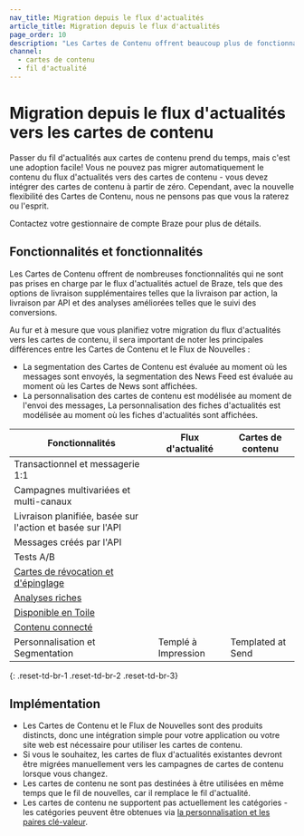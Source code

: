 ```yaml
---
nav_title: Migration depuis le flux d'actualités
article_title: Migration depuis le flux d'actualités
page_order: 10
description: "Les Cartes de Contenu offrent beaucoup plus de fonctionnalités qui ne sont pas prises en charge par Braze News Feed. Cet article couvre les différences entre les deux et les orientations en matière de migration et d'adoption."
channel:
  - cartes de contenu
  - fil d'actualité
---
```


# Migration depuis le flux d'actualités vers les cartes de contenu

Passer du fil d'actualités aux cartes de contenu prend du temps, mais c'est une adoption facile! Vous ne pouvez pas migrer automatiquement le contenu du flux d'actualités vers des cartes de contenu - vous devez intégrer des cartes de contenu à partir de zéro. Cependant, avec la nouvelle flexibilité des Cartes de Contenu, nous ne pensons pas que vous la raterez ou l'esprit.

Contactez votre gestionnaire de compte Braze pour plus de détails.

## Fonctionnalités et fonctionnalités

Les Cartes de Contenu offrent de nombreuses fonctionnalités qui ne sont pas prises en charge par le flux d'actualités actuel de Braze, tels que des options de livraison supplémentaires telles que la livraison par action, la livraison par API et des analyses améliorées telles que le suivi des conversions.

Au fur et à mesure que vous planifiez votre migration du flux d'actualités vers les cartes de contenu, il sera important de noter les principales différences entre les Cartes de Contenu et le Flux de Nouvelles :

- La segmentation des Cartes de Contenu est évaluée au moment où les messages sont envoyés, la segmentation des News Feed est évaluée au moment où les Cartes de News sont affichées.
- La personnalisation des cartes de contenu est modélisée au moment de l'envoi des messages, La personnalisation des fiches d'actualités est modélisée au moment où les fiches d'actualités sont affichées.

| Fonctionnalités                                            | Flux d'actualité           | Cartes de contenu          |
| ---------------------------------------------------------- | -------------------------- | -------------------------- |
| Transactionnel et messagerie 1:1                           | <i class="fas fa-times"></i>  | <i class="fas fa-check"></i>  |
| Campagnes multivariées et multi-canaux                     | <i class="fas fa-times"></i>  | <i class="fas fa-check"></i>  |
| Livraison planifiée, basée sur l'action et basée sur l'API | <i class="fas fa-times"></i>  | <i class="fas fa-check"></i>  |
| Messages créés par l'API                                   | <i class="fas fa-times"></i>  | <i class="fas fa-check"></i>  |
| Tests A/B                                                  | <i class="fas fa-times"></i>  | <i class="fas fa-check"></i>  |
| [Cartes de révocation et d'épinglage][4]                   | <i class="fas fa-times"></i> | <i class="fas fa-check"></i> |
| [Analyses riches][3]                                       | <i class="fas fa-times"></i> | <i class="fas fa-check"></i> |
| [Disponible en Toile][2]                                   | <i class="fas fa-times"></i> | <i class="fas fa-check"></i> |
| [Contenu connecté][5]                                      | <i class="fas fa-times"></i> | <i class="fas fa-check"></i> |
| Personnalisation et Segmentation                           | Templé à Impression        | Templated at Send          |
{: .reset-td-br-1 .reset-td-br-2 .reset-td-br-3}

## Implémentation

- Les Cartes de Contenu et le Flux de Nouvelles sont des produits distincts, donc une intégration simple pour votre application ou votre site web est nécessaire pour utiliser les cartes de contenu.
- Si vous le souhaitez, les cartes de flux d'actualités existantes devront être migrées manuellement vers les campagnes de cartes de contenu lorsque vous changez.
- Les cartes de contenu ne sont pas destinées à être utilisées en même temps que le fil de nouvelles, car il remplace le fil d'actualité.
- Les cartes de contenu ne supportent pas actuellement les catégories - les catégories peuvent être obtenues via [la personnalisation et les paires clé-valeur][1].


[1]: {{site.baseurl}}/developer_guide/platform_integration_guides/web/content_cards/multiple_feeds/
[2]: {{site.baseurl}}/user_guide/engagement_tools/canvas/create_a_canvas/content-cards_in_canvas/
[3]: {{site.baseurl}}/user_guide/message_building_by_channel/content_cards/reporting/
[4]: {{site.baseurl}}/user_guide/message_building_by_channel/content_cards/create/#step-2-compose-a-content-card
[5]: {{site.baseurl}}/user_guide/personalization_and_dynamic_content/connected_content/
